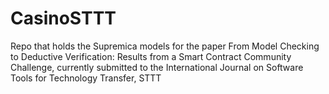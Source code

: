 # CasinoSTTT
Repo that holds the Supremica models for the paper From Model Checking to Deductive Verification: Results from a Smart Contract Community Challenge, currently submitted to the International Journal on Software Tools for Technology Transfer, STTT
